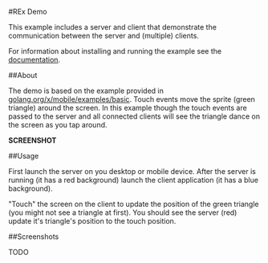 #REx Demo

This example includes a server and client that demonstrate the communication
between the server and (multiple) clients.

For information about installing and running the example see the
[documentation](../../docs/examples.md).

##About

The demo is based on the example provided in
[golang.org/x/mobile/examples/basic](https://github.com/golang/mobile/tree/master/example/basic).
Touch events move the sprite (green triangle) around the screen.  In this
example though the touch events are passed to the server and all connected
clients will see the triangle dance on the screen as you tap around.

**SCREENSHOT**

##Usage

First launch the server on you desktop or mobile device.  After the server is
running (it has a red background) launch the client application (it has a blue
background).

"Touch" the screen on the client to update the position of the green triangle
(you might not see a triangle at first).  You should see the server (red)
update it's triangle's position to the touch position.

##Screenshots

TODO

